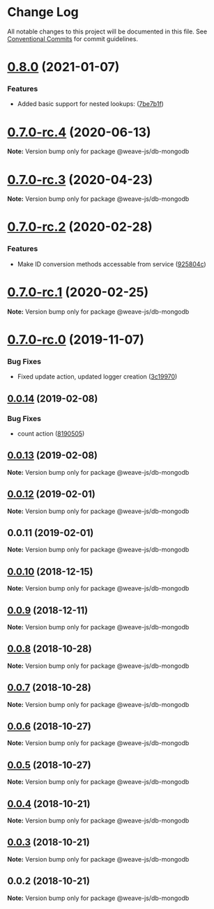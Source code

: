 # Change Log

All notable changes to this project will be documented in this file.
See [Conventional Commits](https://conventionalcommits.org) for commit guidelines.

# [0.8.0](https://github.com/weave-microservices/weave-db/compare/@weave-js/db-mongodb@0.7.0-rc.4...@weave-js/db-mongodb@0.8.0) (2021-01-07)


### Features

* Added basic support for nested lookups: ([7be7b1f](https://github.com/weave-microservices/weave-db/commit/7be7b1f73940b300e95872e32a949544e1eb9765))





# [0.7.0-rc.4](https://github.com/weave-microservices/weave-db/compare/@weave-js/db-mongodb@0.7.0-rc.3...@weave-js/db-mongodb@0.7.0-rc.4) (2020-06-13)

**Note:** Version bump only for package @weave-js/db-mongodb





# [0.7.0-rc.3](https://github.com/weave-microservices/weave-db/compare/@weave-js/db-mongodb@0.7.0-rc.2...@weave-js/db-mongodb@0.7.0-rc.3) (2020-04-23)

**Note:** Version bump only for package @weave-js/db-mongodb





# [0.7.0-rc.2](https://github.com/weave-microservices/weave-db/compare/@weave-js/db-mongodb@0.7.0-rc.1...@weave-js/db-mongodb@0.7.0-rc.2) (2020-02-28)


### Features

* Make ID conversion methods accessable from service ([925804c](https://github.com/weave-microservices/weave-db/commit/925804cdb5479b6552dcf574ddaaedeb6fd30006))





# [0.7.0-rc.1](https://github.com/weave-microservices/weave-db/compare/@weave-js/db-mongodb@0.7.0-rc.0...@weave-js/db-mongodb@0.7.0-rc.1) (2020-02-25)

**Note:** Version bump only for package @weave-js/db-mongodb





# [0.7.0-rc.0](https://github.com/weave-microservices/weave-db/compare/@weave-js/db-mongodb@0.0.14...@weave-js/db-mongodb@0.7.0-rc.0) (2019-11-07)


### Bug Fixes

* Fixed update action, updated logger creation ([3c19970](https://github.com/weave-microservices/weave-db/commit/3c19970))





## [0.0.14](https://github.com/weave-microservices/weave-db/compare/@weave-js/db-mongodb@0.0.13...@weave-js/db-mongodb@0.0.14) (2019-02-08)


### Bug Fixes

*  count action ([8190505](https://github.com/weave-microservices/weave-db/commit/8190505))





## [0.0.13](https://github.com/weave-microservices/weave-db/compare/@weave-js/db-mongodb@0.0.12...@weave-js/db-mongodb@0.0.13) (2019-02-08)

**Note:** Version bump only for package @weave-js/db-mongodb





## [0.0.12](https://github.com/weave-microservices/weave-db/compare/@weave-js/db-mongodb@0.0.11...@weave-js/db-mongodb@0.0.12) (2019-02-01)

**Note:** Version bump only for package @weave-js/db-mongodb





## 0.0.11 (2019-02-01)

**Note:** Version bump only for package @weave-js/db-mongodb





## [0.0.10](https://github.com/fachw3rk/weave/compare/@weave-js/db-mongodb@0.0.9...@weave-js/db-mongodb@0.0.10) (2018-12-15)

**Note:** Version bump only for package @weave-js/db-mongodb





## [0.0.9](https://github.com/fachw3rk/weave/compare/@weave-js/db-mongodb@0.0.8...@weave-js/db-mongodb@0.0.9) (2018-12-11)

**Note:** Version bump only for package @weave-js/db-mongodb





## [0.0.8](https://github.com/fachw3rk/weave/compare/@weave-js/db-mongodb@0.0.7...@weave-js/db-mongodb@0.0.8) (2018-10-28)

**Note:** Version bump only for package @weave-js/db-mongodb





## [0.0.7](https://github.com/fachw3rk/weave/compare/@weave-js/db-mongodb@0.0.6...@weave-js/db-mongodb@0.0.7) (2018-10-28)

**Note:** Version bump only for package @weave-js/db-mongodb





## [0.0.6](https://github.com/fachw3rk/weave/compare/@weave-js/db-mongodb@0.0.5...@weave-js/db-mongodb@0.0.6) (2018-10-27)

**Note:** Version bump only for package @weave-js/db-mongodb





## [0.0.5](https://github.com/fachw3rk/weave/compare/@weave-js/db-mongodb@0.0.4...@weave-js/db-mongodb@0.0.5) (2018-10-27)

**Note:** Version bump only for package @weave-js/db-mongodb





## [0.0.4](https://github.com/fachw3rk/weave/compare/@weave-js/db-mongodb@0.0.3...@weave-js/db-mongodb@0.0.4) (2018-10-21)

**Note:** Version bump only for package @weave-js/db-mongodb





## [0.0.3](https://github.com/fachw3rk/weave/compare/@weave-js/db-mongodb@0.0.2...@weave-js/db-mongodb@0.0.3) (2018-10-21)

**Note:** Version bump only for package @weave-js/db-mongodb





<a name="0.0.2"></a>
## 0.0.2 (2018-10-21)

**Note:** Version bump only for package @weave-js/db-mongodb
